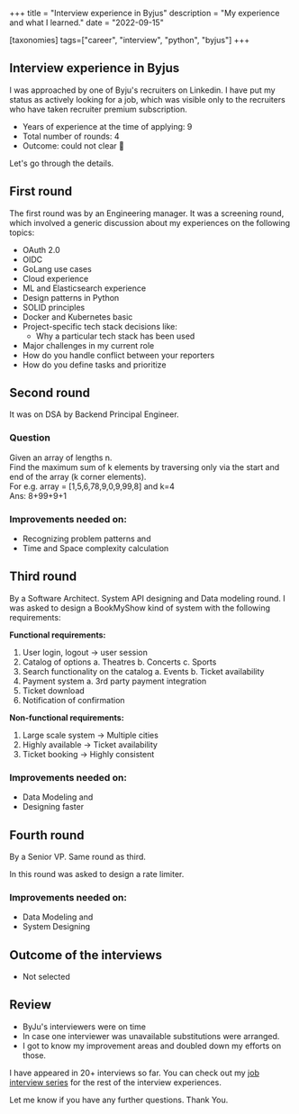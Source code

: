 +++
title = "Interview experience in Byjus"
description = "My experience and what I learned."
date = "2022-09-15"

[taxonomies]
tags=["career", "interview", "python", "byjus"]
+++

## Interview experience in Byjus

I was approached by one of Byju's recruiters on Linkedin. I have put my status as actively looking for a job, which was visible only to the recruiters who have taken recruiter premium subscription.  

- Years of experience at the time of applying: 9
- Total number of rounds: 4
- Outcome: could not clear 🙂

Let's go through the details.

## First round

The first round was by an Engineering manager. It was a screening round, which involved a generic discussion about my experiences on the following topics:


- OAuth 2.0
- OIDC
- GoLang use cases
- Cloud experience
- ML and Elasticsearch experience
- Design patterns in Python
- SOLID principles
- Docker and Kubernetes basic
- Project-specific tech stack decisions like:
  - Why a particular tech stack has been used
- Major challenges in my current role
- How do you handle conflict between your reporters
- How do you define tasks and prioritize

## Second round

It was on DSA by Backend Principal Engineer.

### Question

Given an array of lengths n.  
Find the maximum sum of k elements by traversing only via the start and end of the array (k corner elements).  
For e.g. array = [1,5,6,78,9,0,9,99,8] and k=4  
Ans: 8+99+9+1

### Improvements needed on:

- Recognizing problem patterns and
- Time and Space complexity calculation

## Third round

By a Software Architect. System API designing and Data modeling round.
I was asked to design a BookMyShow kind of system with the following requirements:

**Functional requirements:**
1. User login, logout -> user session
2. Catalog of options
	a. Theatres
	b. Concerts
	c. Sports
3. Search functionality on the catalog
	a. Events
	b. Ticket availability
4. Payment system
	a. 3rd party payment integration
5. Ticket download
6. Notification of confirmation
 
**Non-functional requirements:**
1. Large scale system -> Multiple cities
2. Highly available -> Ticket availability
3. Ticket booking -> Highly consistent

### Improvements needed on:

- Data Modeling and
- Designing faster

## Fourth round

By a Senior VP. Same round as third.

In this round was asked to design a rate limiter.

### Improvements needed on:

- Data Modeling and
- System Designing

## Outcome of the interviews

- Not selected

## Review

- ByJu's interviewers were on time 
- In case one interviewer was unavailable substitutions were arranged.
- I got to know my improvement areas and doubled down my efforts on those.

I have appeared in 20+ interviews so far. You can check out my [job interview series](https://blog.soumendrak.com/series/job-interview) for the rest of the interview experiences.

Let me know if you have any further questions. Thank You.
